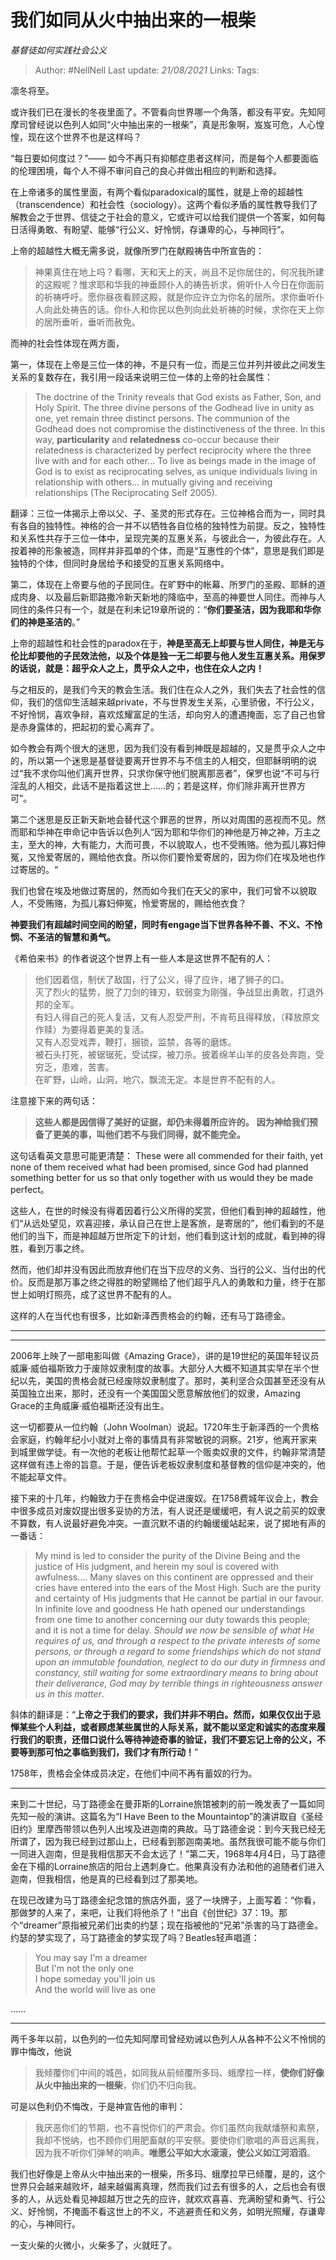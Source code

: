 # 我们如同从火中抽出来的一根柴
*基督徒如何实践社会公义*

> Author: #NellNell 
Last update: *21/08/2021* 
Links:
Tags: 


凛冬将至。

或许我们已在漫长的冬夜里面了。不管看向世界哪一个角落，都没有平安。先知阿摩司曾经说以色列人如同“火中抽出来的一根柴”，真是形象啊，岌岌可危，人心惶惶，现在这个世界不也是这样吗？

“每日要如何度过？”—— 如今不再只有抑郁症患者这样问，而是每个人都要面临的伦理困境，每个人不得不审问自己的良心并做出相应的判断和选择。

在上帝诸多的属性里面，有两个看似paradoxical的属性，就是上帝的超越性（transcendence）和社会性（sociology）。这两个看似矛盾的属性教导我们了解教会之于世界、信徒之于社会的意义，它或许可以给我们提供一个答案，如何每日活得勇敢、有盼望、能够“行公义、好怜悯，存谦卑的心，与神同行”。

上帝的超越性大概无需多说，就像所罗门在献殿祷告中所宣告的：

> 神果真住在地上吗？看哪，天和天上的天，尚且不足你居住的，何况我所建的这殿呢？惟求耶和华我的神垂顾仆人的祷告祈求，俯听仆人今日在你面前的祈祷呼吁。愿你昼夜看顾这殿，就是你应许立为你名的居所。求你垂听仆人向此处祷告的话。你仆人和你民以色列向此处祈祷的时候，求你在天上你的居所垂听，垂听而赦免。

而神的社会性体现在两方面，

第一，体现在上帝是三位一体的神，不是只有一位，而是三位并列并彼此之间发生关系的复数存在，我引用一段话来说明三位一体的上帝的社会属性：

> The doctrine of the Trinity reveals that God exists as Father, Son, and Holy Spirit. The three divine persons of the Godhead live in unity as one, yet remain three distinct persons. The communion of the Godhead does not compromise the distinctiveness of the three. In this way, **particularity** and **relatedness** co-occur because their relatedness is characterized by perfect reciprocity where the three live with and for each other... To live as beings made in the image of God is to exist as reciprocating selves, as unique individuals living in relationship with others... in mutually giving and receiving relationships (The Reciprocating Self 2005).

翻译：三位一体揭示上帝以父、子、圣灵的形式存在。三位神格合而为一，同时具有各自的独特性。神格的合一并不以牺牲各自位格的独特性为前提。反之，独特性和关系性共存于三位一体中，呈现完美的互惠关系，与彼此合一，为彼此存在。人按着神的形象被造，同样并非孤单的个体，而是“互惠性的个体”，意思是我们即是独特的个体，但同时身居给予和接受的互惠关系网络中。

第二，体现在上帝要与他的子民同住。在旷野中的帐幕、所罗门的圣殿、耶稣的道成肉身、以及最后新耶路撒冷新天新地的降临中，至高的神要世人同住。而神与人同住的条件只有一个，就是在利未记19章所说的：“**你们要圣洁，因为我耶和华你们的神是圣洁的**。”

上帝的超越性和社会性的paradox在于，**神是至高无上却要与世人同住，神是无与伦比却要他的子民效法他，以及个体是独一无二却要与他人发生互惠关系。用保罗的话说，就是：超乎众人之上，贯乎众人之中，也住在众人之内！**

与之相反的，是我们今天的教会生活。我们住在众人之外，我们失去了社会性的信仰，我们的信仰生活越来越private，不与世界发生关系，心里骄傲，不行公义，不好怜悯，喜欢争辩，喜欢炫耀富足的生活，却向穷人的遭遇掩面，忘了自己也曾是赤身露体的，把起初的爱心离弃了。

如今教会有两个很大的迷思，因为我们没有看到神既是超越的，又是贯乎众人之中的，所以第一个迷思是基督徒要离开世界不与不信主的人相交，但耶稣明明的说过“我不求你叫他们离开世界，只求你保守他们脱离那恶者”，保罗也说“不可与行淫乱的人相交，此话不是指着这世上……的；若是这样，你们除非离开世界方可”。

第二个迷思是反正新天新地会替代这个罪恶的世界，所以对周围的恶视而不见。然而耶和华神在申命记中告诉以色列人“因为耶和华你们的神他是万神之神，万主之主，至大的神，大有能力，大而可畏，不以貌取人，也不受贿赂。他为孤儿寡妇伸冤，又怜爱寄居的，赐给他衣食。所以你们要怜爱寄居的，因为你们在埃及地也作过寄居的。“

我们也曾在埃及地做过寄居的，然而如今我们在天父的家中，我们可曾不以貌取人，不受贿赂，为孤儿寡妇伸冤，怜爱寄居的，赐给他衣食？

**神要我们有超越时间空间的盼望，同时有engage当下世界各种不善、不义、不怜悯、不圣洁的智慧和勇气。**

《希伯来书》的作者说这个世界上有一些人本是这世界不配有的人：

> 他们因着信，制伏了敌国，行了公义，得了应许，堵了狮子的口。  
> 灭了烈火的猛势，脱了刀剑的锋刃，软弱变为刚强，争战显出勇敢，打退外邦的全军。  
> 有妇人得自己的死人复活，又有人忍受严刑，不肯苟且得释放，（释放原文作赎）为要得着更美的复活。  
> 又有人忍受戏弄，鞭打，捆锁，监禁，各等的磨炼。  
> 被石头打死，被锯锯死，受试探，被刀杀。披着绵羊山羊的皮各处奔跑，受穷乏，患难，苦害。  
> 在旷野，山岭，山洞，地穴，飘流无定。本是世界不配有的人。

注意接下来的两句话：

> **这些人都是因信得了美好的证据，却仍未得着所应许的。** **因为神给我们预备了更美的事，叫他们若不与我们同得，就不能完全。**

这句话看英文意思可能更清楚： These were all commended for their faith, yet none of them received what had been promised, since God had planned something better for us so that only together with us would they be made perfect。

这些人，在世的时候没有得着因着行公义所得的奖赏，但他们看到神的超越性，他们“从远处望见，欢喜迎接，承认自己在世上是客旅，是寄居的”，他们看到的不是他们的当下，而是神超越万世所定下的计划，他们看到这计划的成就，看到神的得胜，看到万事之终。

然而，他们却并没有因此而放弃他们在当下应尽的义务、当行的公义、当付出的代价。反而是那万事之终之得胜的盼望赐给了他们超乎凡人的勇敢和力量，终于在那世上如明灯照亮，成了这世界不配有的人。

这样的人在当代也有很多，比如新泽西贵格会的约翰，还有马丁路德金。

---

***

2006年上映了一部电影叫做《Amazing Grace》，讲的是19世纪的英国年轻议员威廉·威伯福斯致力于废除奴隶制度的故事。大部分人大概不知道其实早在半个世纪以先，美国的贵格会就已经废除奴隶制度了。那时，美利坚合众国甚至还没有从英国独立出来，那时，还没有一个美国国父愿意解放他们的奴隶，Amazing Grace的主角威廉·威伯福斯还没有出生。

这一切都要从一位约翰（John Woolman）说起。1720年生于新泽西的一个贵格会家庭，约翰年纪小小就对上帝的事情具有非常敏锐的洞察。21岁，他离开家来到城里做学徒。有一次他的老板让他帮忙起草一个贩卖奴隶的文件，约翰非常清楚这样做有违上帝的旨意。于是，便告诉老板奴隶制度和基督教的信仰是冲突的，他不能起草文件。

接下来的十几年，约翰致力于在贵格会中促进废奴。在1758费城年议会上，教会中很多成员对废奴提出很多妥协的方法，有人说还是缓缓吧，有人说之前买的奴隶不算数，有人说最好避免冲突。一直沉默不语的约翰缓缓站起来，说了掷地有声的一番话：

> My mind is led to consider the purity of the Divine Being and the justice of His judgment, and herein my soul is covered with awfulness.... Many slaves on this continent are oppressed and their cries have entered into the ears of the Most High. Such are the purity and certainty of His judgments that He cannot be partial in our favour. In infinite love and goodness He hath opened our understandings from one time to another concerning our duty towards this people; and it is not a time for delay. _Should we now be sensible of what He requires of us, and through a respect to the private interests of some persons, or through a regard to some friendships which do not stand upon an immutable foundation, neglect to do our duty in firmness and constancy, still waiting for some extraordinary means to bring about their deliverance, God may by terrible things in righteousness answer us in this matter_.

斜体的翻译是：“**上帝之于我们的要求，我们并非不明白。然而，如果仅仅出于忌惮某些个人利益，或者顾虑某些属世的人际关系，就不能以坚定和诚实的态度来履行我们的职责，还借口说什么等待神迹奇事的验证，我们不要忘记上帝的公义，不要等到那可怕之事临到我们，我们才有所行动！**”

1758年，贵格会全体成员决定，在他们中间不再有蓄奴的行为。

***

来到二十世纪，马丁路德金在曼菲斯的Lorraine旅馆被刺的前一晚发表了一篇如同先知一般的演讲。这篇名为“I Have Been to the Mountaintop”的演讲取自《圣经旧约》里摩西带领以色列人出埃及进迦南的典故。马丁路德金说：到今天我已经无所谓了，因为我已经到过那山上，已经看到那迦南美地。虽然我很可能不能与你们一同进入迦南，但是我相信那天不会太远了！”第二天，1968年4月4日，马丁路德金在下榻的Lorraine旅店的阳台上遇刺身亡。他果真没有办法和他的追随者们进入迦南，但我相信，他是真的已经看到过了那美地。

在现已改建为马丁路德金纪念馆的旅店外面，竖了一块牌子，上面写着：“你看，那做梦的人来了，来吧，让我们将他杀了！”出自《创世纪》37：19。那个“dreamer”原指被兄弟们出卖的约瑟；现在指被他的“兄弟”杀害的马丁路德金。约瑟的梦实现了，马丁路德金的梦实现了吗？Beatles轻声唱道：

> You may say I'm a dreamer  
> But I'm not the only one  
> I hope someday you'll join us  
> And the world will live as one

……

---

两千多年以前，以色列的一位先知阿摩司曾经劝诫以色列人从各种不公义不怜悯的罪中悔改，他说

> 我倾覆你们中间的城邑，如同我从前倾覆所多玛、蛾摩拉一样，**使你们好像从火中抽出来的一根柴**，你们仍不归向我。

可是以色利仍不悔改，于是神宣告他的审判：

> 我厌恶你们的节期，也不喜悦你们的严肃会。你们虽然向我献燔祭和素祭，我却不悦纳，也不顾你们用肥畜献的平安祭。要使你们歌唱的声音远离我，因为我不听你们弹琴的响声。**唯愿公平如大水滚滚，使公义如江河滔滔**。

我们也好像是上帝从火中抽出来的一根柴，所多玛、蛾摩拉早已倾覆，是的，这个世界只会越来越败坏，越来越偏离真理，然而我们过去有很多的人，之后也会有很多的人，从远处看见神超越万世之先的应许，就欢欢喜喜、充满盼望和勇气、行公义、好怜悯，不掩面不看这世上的不义，不逃避责任和义务，如明光照耀，存谦卑的心，与神同行。

一支火柴的火微小，火柴多了，火就旺了。